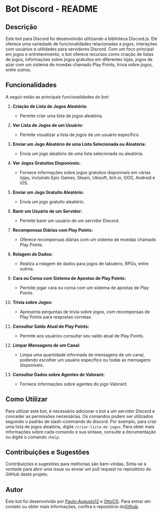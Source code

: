 # Bot Discord - README

## Descrição

Este bot para Discord foi desenvolvido utilizando a biblioteca Discord.js. Ele oferece uma variedade de funcionalidades relacionadas a jogos, interações com usuários e utilidades para servidores Discord. Com um foco principal em jogos e entretenimento, o bot oferece recursos como criação de listas de jogos, informações sobre jogos gratuitos em diferentes lojas, jogos de azar com um sistema de moedas chamado Play Points, trivia sobre jogos, entre outros.

## Funcionalidades

A seguir estão as principais funcionalidades do bot:

1. **Criação de Lista de Jogos Aleatória:**

   - Permite criar uma lista de jogos aleatória.

2. **Ver Lista de Jogos de um Usuário:**

   - Permite visualizar a lista de jogos de um usuário específico.

3. **Enviar um Jogo Aleatório de uma Lista Selecionada ou Aleatória:**

   - Envia um jogo aleatório de uma lista selecionada ou aleatória.

4. **Ver Jogos Gratuitos Disponíveis:**

   - Fornece informações sobre jogos gratuitos disponíveis em várias lojas, incluindo Epic Games, Steam, Ubisoft, itch.io, GOG, Android e iOS.

5. **Enviar um Jogo Gratuito Aleatório:**

   - Envia um jogo gratuito aleatório.

6. **Banir um Usuário de um Servidor:**

   - Permite banir um usuário de um servidor Discord.

7. **Recompensas Diárias com Play Points:**

   - Oferece recompensas diárias com um sistema de moedas chamado Play Points.

8. **Rolagem de Dados:**

   - Realiza a rolagem de dados para jogos de tabuleiro, RPGs, entre outros.

9. **Cara ou Coroa com Sistema de Apostas de Play Points:**

   - Permite jogar cara ou coroa com um sistema de apostas de Play Points.

10. **Trivia sobre Jogos:**

    - Apresenta perguntas de trivia sobre jogos, com recompensas de Play Points para respostas corretas.

11. **Consultar Saldo Atual de Play Points:**

    - Permite aos usuários consultar seu saldo atual de Play Points.

12. **Limpar Mensagens de um Canal:**

    - Limpa uma quantidade informada de mensagens de um canal, podendo escolher um usuário específico ou todas as mensagens disponíveis.

13. **Consultar Dados sobre Agentes de Valorant:**
    - Fornece informações sobre agentes do jogo Valorant.

## Como Utilizar

Para utilizar este bot, é necessário adicionar o bot a um servidor Discord e conceder as permissões necessárias. Os comandos podem ser utilizados seguindo o padrão de slash-commands do discord. Por exemplo, para criar uma lista de jogos aleatória, digite `/criar-lista-de-jogos`. Para obter mais informações sobre cada comando e sua sintaxe, consulte a documentação ou digite o comando `/help`.

## Contribuições e Sugestões

Contribuições e sugestões para melhorias são bem-vindas. Sinta-se à vontade para abrir uma issue ou enviar um pull request no repositório do GitHub deste projeto.

## Autor

Este bot foi desenvolvido por [Paulo-Augusto12](https://github.com/Paulo-Augusto12) e [OttoCG](https://github.com/OttoCG). Para entrar em contato ou obter mais informações, confira o repositório do[Github](https://github.com/Paulo-Augusto12/random-game-bot).
